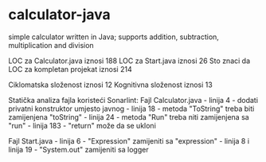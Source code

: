 # calculator-java
simple calculator written in Java; supports addition, subtraction, multiplication and division


LOC za Calculator.java iznosi 188
LOC za Start.java iznosi 26
Sto znaci da LOC za kompletan projekat iznosi 214

Ciklomatska složenost iznosi 12
Kognitivna složenost iznosi 13

Statička analiza fajla koristeći Sonarlint:
Fajl Calculator.java - linija 4 - dodati privatni konstruktor umjesto javnog
                - linija 18 - metoda "ToString" treba biti zamijenjena "toString"
                - linija 24 - metoda "Run" treba niti zamijenjena sa "run"
                - linija 183 - "return" može da se ukloni

Fajl Start.java - linija 6 - "Expression" zamijeniti sa "expression"
           - linija 8 i linija 19 - "System.out" zamijeniti sa logger

